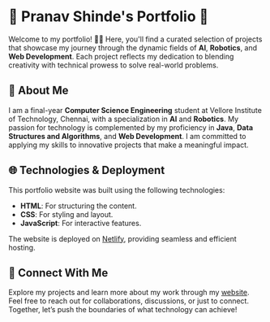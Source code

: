 # 🌟 Pranav Shinde's Portfolio 🌟

Welcome to my portfolio! 🎨✨ Here, you'll find a curated selection of projects that showcase my journey through the dynamic fields of **AI**, **Robotics**, and **Web Development**. Each project reflects my dedication to blending creativity with technical prowess to solve real-world problems.

## 🚀 About Me

I am a final-year **Computer Science Engineering** student at Vellore Institute of Technology, Chennai, with a specialization in **AI** and **Robotics**. My passion for technology is complemented by my proficiency in **Java**, **Data Structures and Algorithms**, and **Web Development**. I am committed to applying my skills to innovative projects that make a meaningful impact.

## 🌐 Technologies & Deployment

This portfolio website was built using the following technologies:

- **HTML**: For structuring the content.
- **CSS**: For styling and layout.
- **JavaScript**: For interactive features.

The website is deployed on [Netlify](https://your-netlify-url.netlify.app), providing seamless and efficient hosting.

## 🤝 Connect With Me

Explore my projects and learn more about my work through my [website](https://pranavshinde.netlify.app/). Feel free to reach out for collaborations, discussions, or just to connect. Together, let’s push the boundaries of what technology can achieve!

